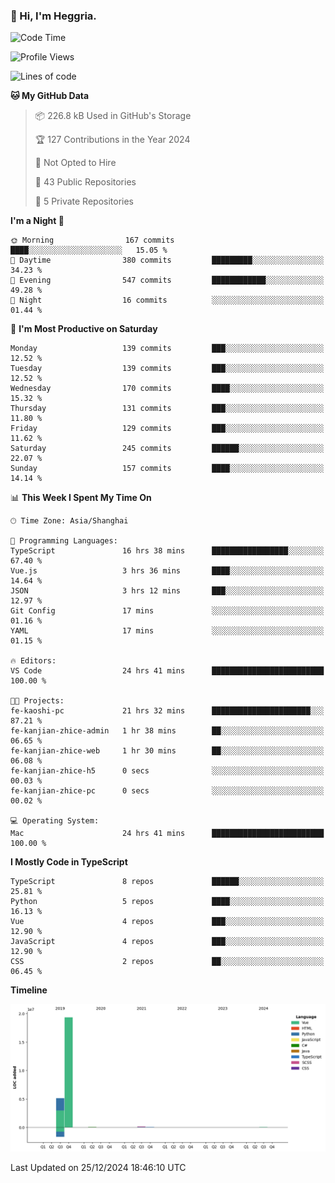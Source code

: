 ### 👋 Hi, I'm Heggria.

<!--START_SECTION:waka-->
![Code Time](http://img.shields.io/badge/Code%20Time-968%20hrs%2053%20mins-blue)

![Profile Views](http://img.shields.io/badge/Profile%20Views-0-blue)

![Lines of code](https://img.shields.io/badge/From%20Hello%20World%20I%27ve%20Written-24.8%20million%20lines%20of%20code-blue)

**🐱 My GitHub Data** 

> 📦 226.8 kB Used in GitHub's Storage 
 > 
> 🏆 127 Contributions in the Year 2024
 > 
> 🚫 Not Opted to Hire
 > 
> 📜 43 Public Repositories 
 > 
> 🔑 5 Private Repositories 
 > 
**I'm a Night 🦉** 

```text
🌞 Morning                167 commits         ████░░░░░░░░░░░░░░░░░░░░░   15.05 % 
🌆 Daytime                380 commits         █████████░░░░░░░░░░░░░░░░   34.23 % 
🌃 Evening                547 commits         ████████████░░░░░░░░░░░░░   49.28 % 
🌙 Night                  16 commits          ░░░░░░░░░░░░░░░░░░░░░░░░░   01.44 % 
```
📅 **I'm Most Productive on Saturday** 

```text
Monday                   139 commits         ███░░░░░░░░░░░░░░░░░░░░░░   12.52 % 
Tuesday                  139 commits         ███░░░░░░░░░░░░░░░░░░░░░░   12.52 % 
Wednesday                170 commits         ████░░░░░░░░░░░░░░░░░░░░░   15.32 % 
Thursday                 131 commits         ███░░░░░░░░░░░░░░░░░░░░░░   11.80 % 
Friday                   129 commits         ███░░░░░░░░░░░░░░░░░░░░░░   11.62 % 
Saturday                 245 commits         ██████░░░░░░░░░░░░░░░░░░░   22.07 % 
Sunday                   157 commits         ████░░░░░░░░░░░░░░░░░░░░░   14.14 % 
```


📊 **This Week I Spent My Time On** 

```text
🕑︎ Time Zone: Asia/Shanghai

💬 Programming Languages: 
TypeScript               16 hrs 38 mins      █████████████████░░░░░░░░   67.40 % 
Vue.js                   3 hrs 36 mins       ████░░░░░░░░░░░░░░░░░░░░░   14.64 % 
JSON                     3 hrs 12 mins       ███░░░░░░░░░░░░░░░░░░░░░░   12.97 % 
Git Config               17 mins             ░░░░░░░░░░░░░░░░░░░░░░░░░   01.16 % 
YAML                     17 mins             ░░░░░░░░░░░░░░░░░░░░░░░░░   01.15 % 

🔥 Editors: 
VS Code                  24 hrs 41 mins      █████████████████████████   100.00 % 

🐱‍💻 Projects: 
fe-kaoshi-pc             21 hrs 32 mins      ██████████████████████░░░   87.21 % 
fe-kanjian-zhice-admin   1 hr 38 mins        ██░░░░░░░░░░░░░░░░░░░░░░░   06.65 % 
fe-kanjian-zhice-web     1 hr 30 mins        ██░░░░░░░░░░░░░░░░░░░░░░░   06.08 % 
fe-kanjian-zhice-h5      0 secs              ░░░░░░░░░░░░░░░░░░░░░░░░░   00.03 % 
fe-kanjian-zhice-pc      0 secs              ░░░░░░░░░░░░░░░░░░░░░░░░░   00.02 % 

💻 Operating System: 
Mac                      24 hrs 41 mins      █████████████████████████   100.00 % 
```

**I Mostly Code in TypeScript** 

```text
TypeScript               8 repos             ██████░░░░░░░░░░░░░░░░░░░   25.81 % 
Python                   5 repos             ████░░░░░░░░░░░░░░░░░░░░░   16.13 % 
Vue                      4 repos             ███░░░░░░░░░░░░░░░░░░░░░░   12.90 % 
JavaScript               4 repos             ███░░░░░░░░░░░░░░░░░░░░░░   12.90 % 
CSS                      2 repos             ██░░░░░░░░░░░░░░░░░░░░░░░   06.45 % 
```



**Timeline**

![Lines of Code chart](https://raw.githubusercontent.com/heggria/heggria/main/assets/bar_graph.png)


 Last Updated on 25/12/2024 18:46:10 UTC
<!--END_SECTION:waka-->
